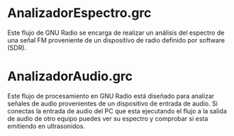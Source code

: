 # AnalizadorEspectro.grc
  Este flujo de GNU Radio se encarga de realizar un análisis del espectro de una señal FM proveniente de un dispositivo de radio definido por software (SDR).

# AnalizadorAudio.grc
  Este flujo de procesamiento en GNU Radio está diseñado para analizar señales de audio provenientes de un dispositivo de entrada de audio. Si conectas la entrada de audio del PC que esta ejecutando el flujo a la salida de audio de otro equipo puedes ver su espectro y comprobar si esta emitiendo en ultrasonidos.

  
